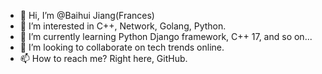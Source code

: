 - 👋 Hi, I’m @Baihui Jiang(Frances)
- 👀 I’m interested in C++, Network, Golang, Python.
- 🌱 I’m currently learning Python Django framework, C++ 17, and so on...
- 💞️ I’m looking to collaborate on tech trends online.
- 📫 How to reach me? Right here, GitHub.

<!---
MySummertime/MySummertime is a ✨ special ✨ repository because its `README.md` (this file) appears on your GitHub profile.
You can click the Preview link to take a look at your changes.
--->
